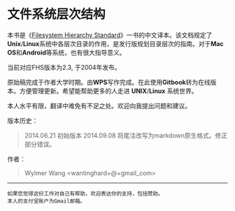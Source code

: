 # 文件系统层次结构

本书是《[Filesystem Hierarchy Standard](www.pathname.com/fhs)》一书的中文译本。该文档规定了**Unix**/**Linux**系统中各层次目录的作用，是发行版规划目录层次的指南。对于**Mac OS**和**Android**等系统，也有很大指导意义。

当前对应FHS版本为2.3, 于2004年发布。

原始稿完成于作者大学时期。由**WPS**写作完成。在此使用**Gitbook**转为在线版本。方便管理更新。希望能帮助更多的人走进 **UNIX**/**Linux** 系统世界。

本人水平有限，翻译中难免有不足之处。欢迎向我提出问题和建议。


版本历史：
> 2014.06.21 初始版本
> 2014.09.08 将尾注改写为markdown原生格式。修正部分错误。

作者：
> Wylmer Wang &lt;wantinghard+@+gmail_com&gt;

---
```
如果您觉得这份工作对自己有帮助，欢迎表达你的支持，包括赞助。
本人的支付宝账户为Gmail邮箱。
```
